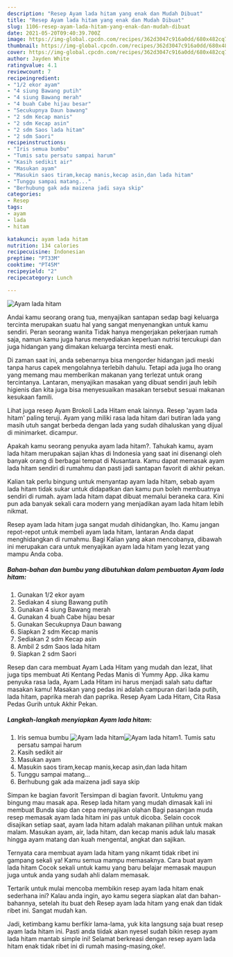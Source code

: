 ```yaml
---
description: "Resep Ayam lada hitam yang enak dan Mudah Dibuat"
title: "Resep Ayam lada hitam yang enak dan Mudah Dibuat"
slug: 1106-resep-ayam-lada-hitam-yang-enak-dan-mudah-dibuat
date: 2021-05-20T09:40:39.700Z
image: https://img-global.cpcdn.com/recipes/362d3047c916a0dd/680x482cq70/ayam-lada-hitam-foto-resep-utama.jpg
thumbnail: https://img-global.cpcdn.com/recipes/362d3047c916a0dd/680x482cq70/ayam-lada-hitam-foto-resep-utama.jpg
cover: https://img-global.cpcdn.com/recipes/362d3047c916a0dd/680x482cq70/ayam-lada-hitam-foto-resep-utama.jpg
author: Jayden White
ratingvalue: 4.1
reviewcount: 7
recipeingredient:
- "1/2 ekor ayam"
- "4 siung Bawang putih"
- "4 siung Bawang merah"
- "4 buah Cabe hijau besar"
- "Secukupnya Daun bawang"
- "2 sdm Kecap manis"
- "2 sdm Kecap asin"
- "2 sdm Saos lada hitam"
- "2 sdm Saori"
recipeinstructions:
- "Iris semua bumbu"
- "Tumis satu persatu sampai harum"
- "Kasih sedikit air"
- "Masukan ayam"
- "Masukin saos tiram,kecap manis,kecap asin,dan lada hitam"
- "Tunggu sampai matang..."
- "Berhubung gak ada maizena jadi saya skip"
categories:
- Resep
tags:
- ayam
- lada
- hitam

katakunci: ayam lada hitam 
nutrition: 134 calories
recipecuisine: Indonesian
preptime: "PT33M"
cooktime: "PT45M"
recipeyield: "2"
recipecategory: Lunch

---
```



![Ayam lada hitam](https://img-global.cpcdn.com/recipes/362d3047c916a0dd/680x482cq70/ayam-lada-hitam-foto-resep-utama.jpg)

Andai kamu seorang orang tua, menyajikan santapan sedap bagi keluarga tercinta merupakan suatu hal yang sangat menyenangkan untuk kamu sendiri. Peran seorang  wanita Tidak hanya mengerjakan pekerjaan rumah saja, namun kamu juga harus menyediakan keperluan nutrisi tercukupi dan juga hidangan yang dimakan keluarga tercinta mesti enak.

Di zaman  saat ini, anda sebenarnya bisa mengorder hidangan jadi meski tanpa harus capek mengolahnya terlebih dahulu. Tetapi ada juga lho orang yang memang mau memberikan makanan yang terlezat untuk orang tercintanya. Lantaran, menyajikan masakan yang dibuat sendiri jauh lebih higienis dan kita juga bisa menyesuaikan masakan tersebut sesuai makanan kesukaan famili. 

Lihat juga resep Ayam Brokoli Lada Hitam enak lainnya. Resep &#39;ayam lada hitam&#39; paling teruji. Ayam yang miliki rasa lada hitam dari butiran lada yang masih utuh sangat berbeda dengan lada yang sudah dihaluskan yang dijual di minimarket. dicampur.

Apakah kamu seorang penyuka ayam lada hitam?. Tahukah kamu, ayam lada hitam merupakan sajian khas di Indonesia yang saat ini disenangi oleh banyak orang di berbagai tempat di Nusantara. Kamu dapat memasak ayam lada hitam sendiri di rumahmu dan pasti jadi santapan favorit di akhir pekan.

Kalian tak perlu bingung untuk menyantap ayam lada hitam, sebab ayam lada hitam tidak sukar untuk didapatkan dan kamu pun boleh membuatnya sendiri di rumah. ayam lada hitam dapat dibuat memalui beraneka cara. Kini pun ada banyak sekali cara modern yang menjadikan ayam lada hitam lebih nikmat.

Resep ayam lada hitam juga sangat mudah dihidangkan, lho. Kamu jangan repot-repot untuk membeli ayam lada hitam, lantaran Anda dapat menghidangkan di rumahmu. Bagi Kalian yang akan mencobanya, dibawah ini merupakan cara untuk menyajikan ayam lada hitam yang lezat yang mampu Anda coba.

<!--inarticleads1-->

##### Bahan-bahan dan bumbu yang dibutuhkan dalam pembuatan Ayam lada hitam:

1. Gunakan 1/2 ekor ayam
1. Sediakan 4 siung Bawang putih
1. Gunakan 4 siung Bawang merah
1. Gunakan 4 buah Cabe hijau besar
1. Gunakan Secukupnya Daun bawang
1. Siapkan 2 sdm Kecap manis
1. Sediakan 2 sdm Kecap asin
1. Ambil 2 sdm Saos lada hitam
1. Siapkan 2 sdm Saori


Resep dan cara membuat Ayam Lada Hitam yang mudah dan lezat, lihat juga tips membuat Ati Kentang Pedas Manis di Yummy App. Jika kamu penyuka rasa lada, Ayam Lada Hitam ini harus menjadi salah satu daftar masakan kamu! Masakan yang pedas ini adalah campuran dari lada putih, lada hitam, paprika merah dan paprika. Resep Ayam Lada Hitam, Cita Rasa Pedas Gurih untuk Akhir Pekan. 

<!--inarticleads2-->

##### Langkah-langkah menyiapkan Ayam lada hitam:

1. Iris semua bumbu
<img src="https://img-global.cpcdn.com/steps/20a9ecc96db54911/160x128cq70/ayam-lada-hitam-langkah-memasak-1-foto.jpg" alt="Ayam lada hitam"><img src="https://img-global.cpcdn.com/steps/56998500ead83ba5/160x128cq70/ayam-lada-hitam-langkah-memasak-1-foto.jpg" alt="Ayam lada hitam">1. Tumis satu persatu sampai harum
1. Kasih sedikit air
1. Masukan ayam
1. Masukin saos tiram,kecap manis,kecap asin,dan lada hitam
1. Tunggu sampai matang...
1. Berhubung gak ada maizena jadi saya skip


Simpan ke bagian favorit Tersimpan di bagian favorit. Untukmu yang bingung mau masak apa. Resep lada hitam yang mudah dimasak kali ini membuat Bunda siap dan cepa menyajikan olahan Bagi pasangan muda resep memasak ayam lada hitam ini pas untuk dicoba. Selain cocok disajikan setiap saat, ayam lada hitam adalah makanan pilihan untuk makan malam. Masukan ayam, air, lada hitam, dan kecap manis aduk lalu masak hingga ayam matang dan kuah mengental, angkat dan sajikan. 

Ternyata cara membuat ayam lada hitam yang nikamt tidak ribet ini gampang sekali ya! Kamu semua mampu memasaknya. Cara buat ayam lada hitam Cocok sekali untuk kamu yang baru belajar memasak maupun juga untuk anda yang sudah ahli dalam memasak.

Tertarik untuk mulai mencoba membikin resep ayam lada hitam enak sederhana ini? Kalau anda ingin, ayo kamu segera siapkan alat dan bahan-bahannya, setelah itu buat deh Resep ayam lada hitam yang enak dan tidak ribet ini. Sangat mudah kan. 

Jadi, ketimbang kamu berfikir lama-lama, yuk kita langsung saja buat resep ayam lada hitam ini. Pasti anda tiidak akan nyesel sudah bikin resep ayam lada hitam mantab simple ini! Selamat berkreasi dengan resep ayam lada hitam enak tidak ribet ini di rumah masing-masing,oke!.

